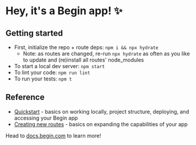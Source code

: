 # Hey, it's a Begin app! ✨


## Getting started
- First, initialize the repo + route deps: `npm i && npx hydrate`
  - Note: as routes are changed, re-run `npx hydrate` as often as you like to update and (re)install all routes' node_modules
- To start a local dev server: `npm start`
- To lint your code: `npm run lint`
- To run your tests: `npm t`


## Reference
- [Quickstart](https://docs.begin.com/en/getting-started/quickstart/) - basics on working locally, project structure, deploying, and accessing your Begin app
- [Creating new routes](https://docs.begin.com/en/routes-functions/creating-new-routes/) - basics on expanding the capabilities of your app

Head to [docs.begin.com](https://docs.begin.com/) to learn more!



